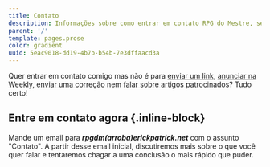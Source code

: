 ```yaml
---
title: Contato
description: Informações sobre como entrar em contato RPG do Mestre, seu criador e autores
parent: '/'
template: pages.prose
color: gradient
uuid: 5eac9018-dd19-4b7b-b54b-7e3dffaacd3a
---
```


Quer entrar em contato comigo mas não é para [enviar um link], [anunciar na Weekly], [enviar uma correção] nem [falar sobre artigos patrocinados]? Tudo certo!

## Entre em contato agora {.inline-block}

Mande um email para **_rpgdm(arroba)erickpatrick.net_** com o assunto "Contato". A partir desse email inicial, discutiremos mais sobre o que você quer falar e tentaremos chagar a uma conclusão o mais rápido que puder.

[enviar um link]: /weekly/enviar-um-link/
[anunciar na Weekly]: /weekly/anunciar-na-weekly/
[enviar uma correção]: /artigos/enviar-uma-correcao/
[falar sobre artigos patrocinados]: /artigos/artigos-patrocinados/
